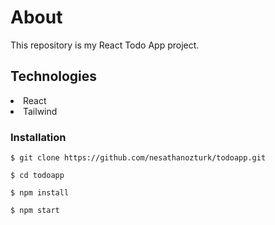 <h1>About</h1>
<p>This repository is my React Todo App project.<p>

<h2>Technologies</h2>
 
<li>React</li>
<li>Tailwind</li>

<h3>Installation</h3>

`$ git clone https://github.com/nesathanozturk/todoapp.git`

`$ cd todoapp`

`$ npm install `

`$ npm start`

